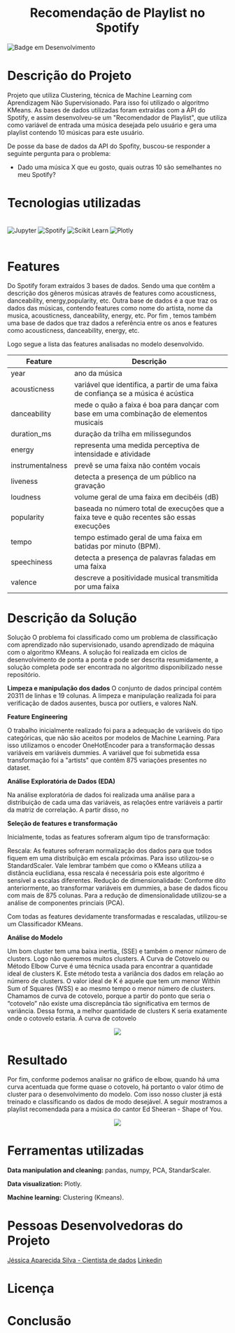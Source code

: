 <h1 align='center'> Recomendação de Playlist no Spotify </h1>

<!-- <h4 align="center"> 
    :construction:  Projeto em construção  :construction:
</h4>
 -->

![Badge em Desenvolvimento](http://img.shields.io/static/v1?label=STATUS&message=EM%20DESENVOLVIMENTO&color=GREEN&style=for-the-badge)

# Descrição do Projeto 

Projeto que utiliza Clustering, técnica de Machine Learning com Aprendizagem Não Supervisionado. Para isso foi utilizado o algoritmo KMeans. As bases de dados utilizadas foram extraídas com a API do Spotify, e assim desenvolveu-se um "Recomendador de Playlist", que utiliza como variável de entrada uma música desejada pelo usuário e gera uma playlist contendo 10 músicas para este usuário.

De posse da base de dados da API do Spofity, buscou-se responder a seguinte pergunta para o problema:

* Dado uma música X que eu gosto, quais outras 10 são semelhantes no meu Spotify?

# Tecnologias utilizadas
<div style="display: inline_block"><br/>
    <img align="center" alt="Jupyter" src="https://img.shields.io/badge/Jupyter-F37626.svg?&style=for-the-badge&logo=Jupyter&logoColor=white" />  
    <img align="center" alt="Spotify" src="https://img.shields.io/badge/Spotify-1ED760?&style=for-the-badge&logo=spotify&logoColor=white" />  
    <img align="center" alt="Scikit Learn" src="https://img.shields.io/badge/scikit_learn-F7931E?style=for-the-badge&logo=scikit-learn&logoColor=white" /> 
    <img align="center" alt="Plotly" src="https://img.shields.io/badge/Plotly-239120?style=for-the-badge&logo=plotly&logoColor=white" />
</div><br/>

# Features
Do Spotify foram extraídos 3 bases de dados. Sendo uma que contêm a descrição dos gêneros músicas através de features como acousticness, danceability, energy,popularity, etc. Outra base de dados é a que traz os dados das músicas, contendo features como nome do artista, nome da musica, acousticness, danceability, energy, etc. Por fim , temos também uma base de dados que traz dados a referência entre os anos e features como acousticness, danceability, energy, etc. 

Logo segue a lista das features analisadas no modelo desenvolvido. 

| Feature  | Descrição |
| ------------- | ------------- |
| year  | ano da música |
| acousticness  | variável que identifica, a partir de uma faixa de confiança se a música é acústica  |
| danceability | mede o quão a faixa é boa para dançar com base em uma combinação de elementos musicais |
| duration_ms | duração da trilha em milissegundos |
| energy | representa uma medida perceptiva de intensidade e atividade |
| instrumentalness | prevê se uma faixa não contém vocais |
| liveness | detecta a presença de um público na gravação |
| loudness | volume geral de uma faixa em decibéis (dB) |
| popularity | baseada no número total de execuções que a faixa teve e quão recentes são essas execuções |
| tempo | tempo estimado geral de uma faixa em batidas por minuto (BPM). |
| speechiness | detecta a presença de palavras faladas em uma faixa |
| valence | descreve a positividade musical transmitida por uma faixa |

# Descrição da Solução 

Solução 
O problema foi classificado como um problema de classificação com aprendizado não supervisionado, usando aprendizado de máquina com o algoritmo KMeans. A solução foi realizada em ciclos de desenvolvimento de ponta a ponta e pode ser descrita resumidamente, a solução completa pode ser encontrada no algoritmo disponibilizado nesse repositório.

**Limpeza e manipulação dos dados**
O conjunto de dados principal contém 20311 de linhas e 19 colunas. A limpeza e manipulação realizada foi para verificação de dados ausentes, busca por outliers, e valores NaN. 

**Feature Engineering**

O trabalho inicialmente realizado foi para a adequação de variáveis do tipo categóricas, que não são aceitos por modelos de Machine Learning. Para isso utilizamos o encoder OneHotEncoder para a transformação dessas variáveis em variáveis dummies. A variável que foi submetida essa transformação foi a "artists" que contêm 875 variações presentes no dataset. 

**Análise Exploratória de Dados (EDA)**

Na análise exploratória de dados foi realizada uma análise para a distribuição de cada uma das variáveis, as relações entre variáveis a partir da matriz de correlação. A partir disso, no

**Seleção de features e transformação**

Inicialmente, todas as features sofreram algum tipo de transformação:

Rescala: As features sofreram normalização dos dados para que todos fiquem em uma distribuição em escala próximas. Para isso utilizou-se o StandardScaler. Vale lembrar também que como o KMeans utiliza a distância euclidiana, essa rescala é necessária pois este algoritmo é sensível a escalas diferentes. 
Redução de dimensionalidade: Conforme dito anteriormente, ao transformar variáveis em dummies, a base de dados ficou com mais de 875 colunas. Para a redução de dimensionalidade utilizou-se a análise de componentes princiais (PCA).

Com todas as features devidamente transformadas e rescaladas, utilizou-se um Classificador KMeans.

**Análise do Modelo**

Um bom cluster tem uma baixa inertia_ (SSE) e também o menor número de clusters. Logo não queremos muitos clusters. A Curva de Cotovelo ou Método Elbow Curve é uma técnica usada para encontrar a quantidade ideal de clusters K. Este método testa a variância dos dados em relação ao número de clusters. O valor ideal de K é aquele que tem um menor Within Sum of Squares (WSS) e ao mesmo tempo o menor número de clusters. Chamamos de curva de cotovelo, porque a partir do ponto que seria o “cotovelo” não existe uma discrepância tão significativa em termos de variância. Dessa forma, a melhor quantidade de clusters K seria exatamente onde o cotovelo estaria. A curva de cotovelo 

<p align="center">
  <img src="img_elbow" />
</p>

# Resultado

Por fim, conforme podemos analisar no gráfico de elbow, quando há uma curva acentuada que forme quase o cotovelo, há portanto o valor ótimo de cluster para o desenvolvimento do modelo. Com isso nosso cluster já está treinado e classificando os dados de modo desejável. A seguir mostramos a playlist recomendada para a música do cantor Ed Sheeran - Shape of You.

<p align="center">
  <img src="playlist-ed-sheeran" />
</p>

# Ferramentas utilizadas 

**Data manipulation and cleaning:** pandas, numpy, PCA, StandarScaler.

**Data visualization:** Plotly.

**Machine learning:** Clustering (Kmeans).

# Pessoas Desenvolvedoras do Projeto

<a href="https://github.com/jesapsilva">Jéssica Aparecida Silva - Cientista de dados</a>
<a href="https://www.linkedin.com/in/jessica-aparecida-silva/">Linkedin</a>

# Licença

# Conclusão
